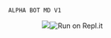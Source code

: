               
                     ALPHA BOT MD V1 
<p align = center>
         <img src="https://i.ibb.co/7SpZc7g/3-E100367-D210-49-F4-8-DF1-36763-CB5-CD28.jpg

                SIMPLE METHOD 
scan qr code 

[![Run on Repl.it](https://repl.it/badge/github/quiec/Alpha-md-qr)](https://replit.com/@ttimaashbuddil/ALPHA-MD-QR)
